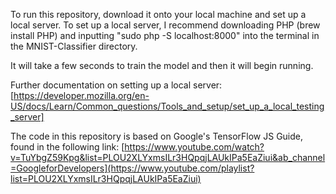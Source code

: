 To run this repository, download it onto your local machine and set up a local server. 
To set up a local server, I recommend downloading PHP (brew install PHP) and inputting "sudo php -S localhost:8000" into the terminal in the MNIST-Classifier directory.

It will take a few seconds to train the model and then it will begin running.

Further documentation on setting up a local server: [https://developer.mozilla.org/en-US/docs/Learn/Common_questions/Tools_and_setup/set_up_a_local_testing_server]

The code in this repository is based on Google's TensorFlow JS Guide, found in the following link:
[https://www.youtube.com/watch?v=TuYbgZ59Kpg&list=PLOU2XLYxmsILr3HQpqjLAUkIPa5EaZiui&ab_channel=GoogleforDevelopers](https://www.youtube.com/playlist?list=PLOU2XLYxmsILr3HQpqjLAUkIPa5EaZiui)
